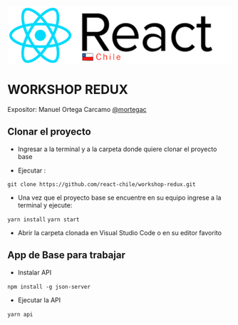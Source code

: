 

![React-Chile](https://raw.githubusercontent.com/react-chile/workshop-react/master/src/assets/react-chile-logo.png)

# WORKSHOP REDUX
Expositor: Manuel Ortega Carcamo 
[@mortegac](https://github.com/mortegac)


## Clonar el proyecto
- Ingresar a la terminal y a la carpeta donde quiere clonar el proyecto base

- Ejecutar :
```
git clone https://github.com/react-chile/workshop-redux.git
```

- Una vez que el proyecto base se encuentre en su equipo ingrese a la terminal y ejecute:

`yarn install`
`yarn start`


- Abrir la carpeta clonada en Visual Studio Code o en su editor favorito

## App de Base para trabajar

- Instalar API

`npm install -g json-server`

- Ejecutar la API

`yarn api`
